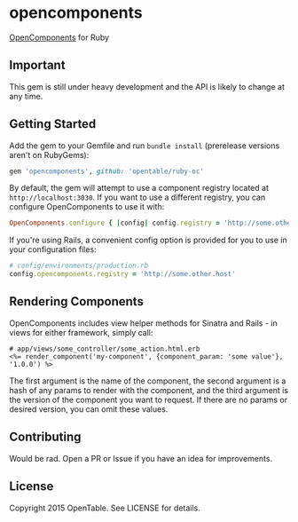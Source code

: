 # opencomponents
[OpenComponents][1] for Ruby

[1]:https://github.com/opentable/oc

## Important
This gem is still under heavy development and the API is likely to change at any time.

## Getting Started
Add the gem to your Gemfile and run `bundle install` (prerelease versions aren't on RubyGems):
```ruby
gem 'opencomponents', github: 'opentable/ruby-oc'
```

By default, the gem will attempt to use a component registry located at `http://localhost:3030`.
If you want to use a different registry, you can configure OpenComponents to use it with:
```ruby
OpenComponents.configure { |config| config.registry = 'http://some.other.host' }
```

If you're using Rails, a convenient config option is provided for you to use in your configuration files:
```ruby
# config/environments/production.rb
config.opencomponents.registry = 'http://some.other.host'
```

## Rendering Components
OpenComponents includes view helper methods for Sinatra and Rails - in views for either framework, simply call:
```erb
# app/views/some_controller/some_action.html.erb
<%= render_component('my-component', {component_param: 'some value'}, '1.0.0') %>
```
The first argument is the name of the component, the second argument is a hash of any params to render with
the component, and the third argument is the version of the component you want to request. If there are no params
or desired version, you can omit these values.

## Contributing
Would be rad. Open a PR or Issue if you have an idea for improvements.

## License
Copyright 2015 OpenTable. See LICENSE for details.
